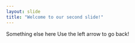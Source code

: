 ```yaml
---
layout: slide
title: "Welcome to our second slide!"
---
```

Something else here
Use the left arrow to go back!

